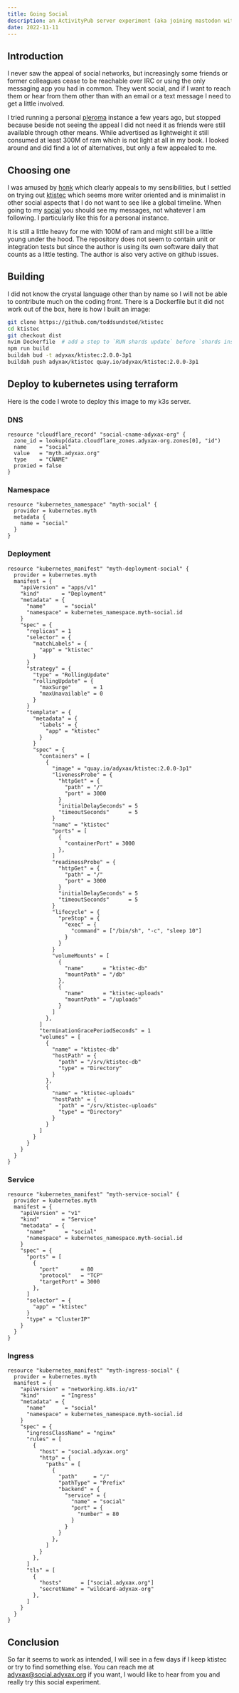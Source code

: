 ```yaml
---
title: Going Social
description: an ActivityPub server experiment (aka joining mastodon with a self hosted instance)
date: 2022-11-11
---
```


## Introduction

I never saw the appeal of social networks, but increasingly some friends or former colleagues cease to be reachable over IRC or using the only messaging app you had in common. They went social, and if I want to reach them or hear from them other than with an email or a text message I need to get a little involved.

I tried running a personal [pleroma](https://pleroma.social/) instance a few years ago, but stopped because beside not seeing the appeal I did not need it as friends were still available through other means. While advertised as lightweight it still consumed at least 300M of ram which is not light at all in my book. I looked around and did find a lot of alternatives, but only a few appealed to me.

## Choosing one

I was amused by [honk](https://humungus.tedunangst.com/r/honk) which clearly appeals to my sensibilities, but I settled on trying out [ktistec](https://github.com/toddsundsted/ktistec) which seems more writer oriented and is minimalist in other social aspects that I do not want to see like a global timeline. When going to my [social](https://social.adyxax.org) you should see my messages, not whatever I am following. I particularly like this for a personal instance.

It is still a little heavy for me with 100M of ram and might still be a little young under the hood. The repository does not seem to contain unit or integration tests but since the author is using its own software daily that counts as a little testing. The author is also very active on github issues.

## Building

I did not know the crystal language other than by name so I will not be able to contribute much on the coding front. There is a Dockerfile but it did not work out of the box, here is how I built an image:
```sh
git clone https://github.com/toddsundsted/ktistec
cd ktistec
git checkout dist
nvim Dockerfile  # add a step to `RUN shards update` before `shards install`
npm run build
buildah bud -t adyxax/ktistec:2.0.0-3p1
buildah push adyxax/ktistec quay.io/adyxax/ktistec:2.0.0-3p1
```

## Deploy to kubernetes using terraform

Here is the code I wrote to deploy this image to my k3s server.

### DNS
```hcl
resource "cloudflare_record" "social-cname-adyxax-org" {
  zone_id = lookup(data.cloudflare_zones.adyxax-org.zones[0], "id")
  name    = "social"
  value   = "myth.adyxax.org"
  type    = "CNAME"
  proxied = false
}
```

### Namespace
```hcl
resource "kubernetes_namespace" "myth-social" {
  provider = kubernetes.myth
  metadata {
    name = "social"
  }
}
```

### Deployment
```hcl
resource "kubernetes_manifest" "myth-deployment-social" {
  provider = kubernetes.myth
  manifest = {
    "apiVersion" = "apps/v1"
    "kind"       = "Deployment"
    "metadata" = {
      "name"      = "social"
      "namespace" = kubernetes_namespace.myth-social.id
    }
    "spec" = {
      "replicas" = 1
      "selector" = {
        "matchLabels" = {
          "app" = "ktistec"
        }
      }
      "strategy" = {
        "type" = "RollingUpdate"
        "rollingUpdate" = {
          "maxSurge"       = 1
          "maxUnavailable" = 0
        }
      }
      "template" = {
        "metadata" = {
          "labels" = {
            "app" = "ktistec"
          }
        }
        "spec" = {
          "containers" = [
            {
              "image" = "quay.io/adyxax/ktistec:2.0.0-3p1"
              "livenessProbe" = {
                "httpGet" = {
                  "path" = "/"
                  "port" = 3000
                }
                "initialDelaySeconds" = 5
                "timeoutSeconds"      = 5
              }
              "name" = "ktistec"
              "ports" = [
                {
                  "containerPort" = 3000
                },
              ]
              "readinessProbe" = {
                "httpGet" = {
                  "path" = "/"
                  "port" = 3000
                }
                "initialDelaySeconds" = 5
                "timeoutSeconds"      = 5
              }
              "lifecycle" = {
                "preStop" = {
                  "exec" = {
                    "command" = ["/bin/sh", "-c", "sleep 10"]
                  }
                }
              }
              "volumeMounts" = [
                {
                  "name"      = "ktistec-db"
                  "mountPath" = "/db"
                },
                {
                  "name"      = "ktistec-uploads"
                  "mountPath" = "/uploads"
                }
              ]
            },
          ]
          "terminationGracePeriodSeconds" = 1
          "volumes" = [
            {
              "name" = "ktistec-db"
              "hostPath" = {
                "path" = "/srv/ktistec-db"
                "type" = "Directory"
              }
            },
            {
              "name" = "ktistec-uploads"
              "hostPath" = {
                "path" = "/srv/ktistec-uploads"
                "type" = "Directory"
              }
            }
          ]
        }
      }
    }
  }
}
```

### Service
```hcl
resource "kubernetes_manifest" "myth-service-social" {
  provider = kubernetes.myth
  manifest = {
    "apiVersion" = "v1"
    "kind"       = "Service"
    "metadata" = {
      "name"      = "social"
      "namespace" = kubernetes_namespace.myth-social.id
    }
    "spec" = {
      "ports" = [
        {
          "port"       = 80
          "protocol"   = "TCP"
          "targetPort" = 3000
        },
      ]
      "selector" = {
        "app" = "ktistec"
      }
      "type" = "ClusterIP"
    }
  }
}
```

### Ingress
```hcl
resource "kubernetes_manifest" "myth-ingress-social" {
  provider = kubernetes.myth
  manifest = {
    "apiVersion" = "networking.k8s.io/v1"
    "kind"       = "Ingress"
    "metadata" = {
      "name"      = "social"
      "namespace" = kubernetes_namespace.myth-social.id
    }
    "spec" = {
      "ingressClassName" = "nginx"
      "rules" = [
        {
          "host" = "social.adyxax.org"
          "http" = {
            "paths" = [
              {
                "path"     = "/"
                "pathType" = "Prefix"
                "backend" = {
                  "service" = {
                    "name" = "social"
                    "port" = {
                      "number" = 80
                    }
                  }
                }
              },
            ]
          }
        },
      ]
      "tls" = [
        {
          "hosts"      = ["social.adyxax.org"]
          "secretName" = "wildcard-adyxax-org"
        },
      ]
    }
  }
}
```

## Conclusion

So far it seems to work as intended, I will see in a few days if I keep ktistec or try to find something else. You can reach me at [adyxax@social.adyxax.org](https://social.adyxax.org/@adyxax) if you want, I would like to hear from you and really try this social experiment.
